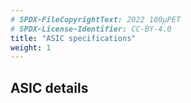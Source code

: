 ```yaml
---
# SPDX-FileCopyrightText: 2022 100µPET
# SPDX-License-Identifier: CC-BY-4.0
title: "ASIC specifications"
weight: 1
---
```


## ASIC details
